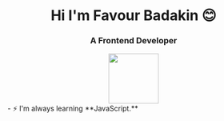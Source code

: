 <h1 align="center">Hi
I'm Favour Badakin 😊</h1>
<h3 align="center">A Frontend Developer</h3>
<div id="header" align="center">
  <img src="https://media.giphy.com/media/M9gbBd9nbDrOTu1Mqx/giphy.gif" width="100"/>
</div>
- ⚡️ I'm always learning **JavaScript.**

